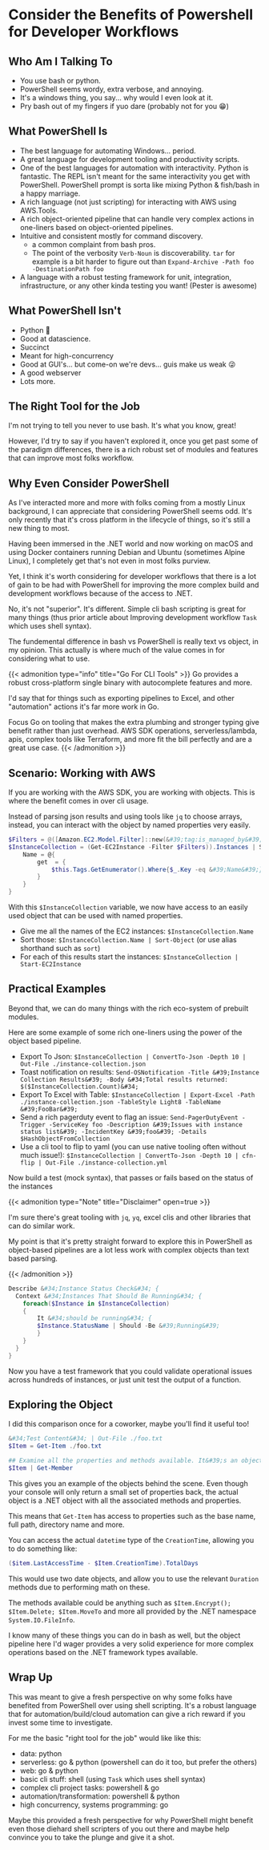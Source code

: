 # Consider the Benefits of Powershell for Developer Workflows


## Who Am I Talking To

- You use bash or python.
- PowerShell seems wordy, extra verbose, and annoying.
- It&#39;s a windows thing, you say... why would I even look at it.
- Pry bash out of my fingers if yuo dare (probably not for you 😁)

## What PowerShell Is

- The best language for automating Windows... period.
- A great language for development tooling and productivity scripts.
- One of the best languages for automation with interactivity.
Python is fantastic. The REPL isn&#39;t meant for the same interactivity you get with PowerShell.
PowerShell prompt is sorta like mixing Python &amp; fish/bash in a happy marriage.
- A rich language (not just scripting) for interacting with AWS using AWS.Tools.
- A rich object-oriented pipeline that can handle very complex actions in one-liners based on object-oriented pipelines.
- Intuitive and consistent mostly for command discovery.
    - a common complaint from bash pros.
    - The point of the verbosity `Verb-Noun` is discoverability. `tar` for example is a bit harder to figure out than `Expand-Archive -Path foo -DestinationPath foo`
- A language with a robust testing framework for unit, integration, infrastructure, or any other kinda testing you want! (Pester is awesome)

## What PowerShell Isn&#39;t

- Python 🤣
- Good at datascience.
- Succinct
- Meant for high-concurrency
- Good at GUI&#39;s... but come-on we&#39;re devs... guis make us weak 😜
- A good webserver
- Lots more.

## The Right Tool for the Job

I&#39;m not trying to tell you never to use bash.
It&#39;s what you know, great!

However, I&#39;d try to say if you haven&#39;t explored it, once you get past some of the paradigm differences, there is a rich robust set of modules and features that can improve most folks workflow.

## Why Even Consider PowerShell

As I&#39;ve interacted more and more with folks coming from a mostly Linux background, I can appreciate that considering PowerShell seems odd.
It&#39;s only recently that it&#39;s cross platform in the lifecycle of things, so it&#39;s still a new thing to most.

Having been immersed in the .NET world and now working on macOS and using Docker containers running Debian and Ubuntu (sometimes Alpine Linux), I completely get that&#39;s not even in most folks purview.

Yet, I think it&#39;s worth considering for developer workflows that there is a lot of gain to be had with PowerShell for improving the more complex build and development workflows because of the access to .NET.

No, it&#39;s not &#34;superior&#34;. It&#39;s different.
Simple cli bash scripting is great for many things (thus prior article about Improving development workflow `Task` which uses shell syntax).

The fundemental difference in bash vs PowerShell is really text vs object, in my opinion.
This actually is where much of the value comes in for considering what to use.

{{&lt; admonition type=&#34;info&#34; title=&#34;Go For CLI Tools&#34; &gt;}}
Go provides a robust cross-platform single binary with autocomplete features and more.

I&#39;d say that for things such as exporting pipelines to Excel, and other &#34;automation&#34; actions it&#39;s far more work in Go.

Focus Go on tooling that makes the extra plumbing and stronger typing give benefit rather than just overhead.
AWS SDK operations, serverless/lambda, apis, complex tools like Terraform, and more fit the bill perfectly and are a great use case.
{{&lt; /admonition &gt;}}

## Scenario: Working with AWS

If you are working with the AWS SDK, you are working with objects.
This is where the benefit comes in over cli usage.

Instead of parsing json results and using tools like `jq` to choose arrays, instead, you can interact with the object by named properties very easily.

```powershell
$Filters = @([Amazon.EC2.Model.Filter]::new(&#39;tag:is_managed_by&#39;,&#39;muppets&#39;)
$InstanceCollection = (Get-EC2Instance -Filter $Filters)).Instances | Select-PSFObject InstanceId, PublicIpAddress,PrivateIpAddress,Tags,&#39;State.Code as StateCode&#39;, &#39;State.Name as StateName&#39;  -ScriptProperty @{
    Name = @{
        get  = {
            $this.Tags.GetEnumerator().Where{$_.Key -eq &#39;Name&#39;}.Value
        }
    }
}
```

With this `$InstanceCollection` variable, we now have access to an easily used object that can be used with named properties.

- Give me all the names of the EC2 instances: `$InstanceCollection.Name`
- Sort those: `$InstanceCollection.Name | Sort-Object` (or use alias shorthand such as `sort`)
- For each of this results start the instances: `$InstanceCollection | Start-EC2Instance`

## Practical Examples

Beyond that, we can do many things with the rich eco-system of prebuilt modules.

Here are some example of some rich one-liners using the power of the object based pipeline.

- Export To Json: `$InstanceCollection | ConvertTo-Json -Depth 10 | Out-File ./instance-collection.json`
- Toast notification on results: `Send-OSNotification -Title &#39;Instance Collection Results&#39; -Body &#34;Total results returned: $($InstanceCollection.Count)&#34;`
- Export To Excel with Table:  `$InstanceCollection | Export-Excel -Path ./instance-collection.json -TableStyle Light8 -TableName &#39;FooBar&#39;`
- Send a rich pagerduty event to flag an issue: `Send-PagerDutyEvent -Trigger -ServiceKey foo -Description &#39;Issues with instance status list&#39; -IncidentKey &#39;foo&#39; -Details $HashObjectFromCollection`
- Use a cli tool to flip to yaml (you can use native tooling often without much issue!): `$InstanceCollection | ConvertTo-Json -Depth 10 | cfn-flip | Out-File ./instance-collection.yml`

Now build a test (mock syntax), that passes or fails based on the status of the instances

{{&lt; admonition type=&#34;Note&#34; title=&#34;Disclaimer&#34; open=true &gt;}}

I&#39;m sure there&#39;s great tooling with `jq`, `yq`, excel clis and other libraries that can do similar work.

My point is that it&#39;s pretty straight forward to explore this in PowerShell as object-based pipelines are a lot less work with complex objects than text based parsing.

{{&lt; /admonition &gt;}}

```powershell
Describe &#34;Instance Status Check&#34; {
  Context &#34;Instances That Should Be Running&#34; {
    foreach($Instance in $InstanceCollection)
    {
        It &#34;should be running&#34; {
        $Instance.StatusName | Should -Be &#39;Running&#39;
        }
    }
  }
}
```

Now you have a test framework that you could validate operational issues across hundreds of instances, or just unit test the output of a function.

## Exploring the Object

I did this comparison once for a coworker, maybe you&#39;ll find it useful too!

```powershell
&#34;Test Content&#34; | Out-File ./foo.txt
$Item = Get-Item ./foo.txt

## Examine all the properties and methods available. It&#39;s an object
$Item | Get-Member
```

This gives you an example of the objects behind the scene.
Even though your console will only return a small set of properties back, the actual object is a .NET object with all the associated methods and properties.

This means that `Get-Item` has access to properties such as the base name, full path, directory name and more.

You can access the actual `datetime` type of the `CreationTime`, allowing you to do something like:

```powershell
($item.LastAccessTime - $Item.CreationTime).TotalDays
```

This would use two date objects, and allow you to use the relevant `Duration` methods due to performing math on these.

The methods available could be anything such as `$Item.Encrypt(); $Item.Delete; $Item.MoveTo` and more all provided by the .NET namespace `System.IO.FileInfo`.

I know many of these things you can do in bash as well, but the object pipeline here I&#39;d wager provides a very solid experience for more complex operations based on the .NET framework types available.

## Wrap Up

This was meant to give a fresh perspective on why some folks have benefited from PowerShell over using shell scripting.
It&#39;s a robust language that for automation/build/cloud automation can give a rich reward if you invest some time to investigate.

For me the basic &#34;right tool for the job&#34; would like like this:

- data: python
- serverless: go &amp; python (powershell can do it too, but prefer the others)
- web: go &amp; python
- basic cli stuff: shell (using `Task` which uses shell syntax)
- complex cli project tasks: powershell &amp; go
- automation/transformation: powershell &amp; python
- high concurrency, systems programming: go

Maybe this provided a fresh perspective for why PowerShell might benefit even those diehard shell scripters of you out there and maybe help convince you to take the plunge and give it a shot.

